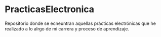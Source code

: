 # PracticasElectronica
Repositorio donde se ecneuntran aquellas prácticas electrónicas que he realizado a lo alrgo de mi carrera y proceso de aprendizaje.
